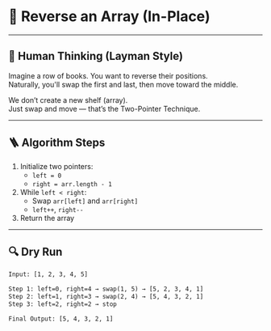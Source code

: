 # 🔁 Reverse an Array (In-Place)

---

## 🧠 Human Thinking (Layman Style)

Imagine a row of books. You want to reverse their positions.  
Naturally, you'll swap the first and last, then move toward the middle.

We don’t create a new shelf (array).  
Just swap and move — that’s the Two-Pointer Technique.

---

## 🪜 Algorithm Steps

1. Initialize two pointers:
   - `left = 0`
   - `right = arr.length - 1`
2. While `left < right`:
   - Swap `arr[left]` and `arr[right]`
   - `left++`, `right--`
3. Return the array

---

## 🔍 Dry Run

```txt
Input: [1, 2, 3, 4, 5]

Step 1: left=0, right=4 → swap(1, 5) → [5, 2, 3, 4, 1]  
Step 2: left=1, right=3 → swap(2, 4) → [5, 4, 3, 2, 1]  
Step 3: left=2, right=2 → stop

Final Output: [5, 4, 3, 2, 1]
